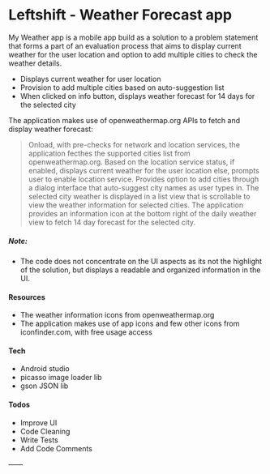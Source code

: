 # Leftshift - Weather Forecast app

My Weather app is a mobile app build as a solution to a problem statement that forms a part of an evaluation process that aims to display current weather for the user location and option to add multiple cities to check the weather details.

  - Displays current weather for user location
  - Provision to add multiple cities based on auto-suggestion list
  - When clicked on info button, displays weather forecast for 14 days for the selected city

The application makes use of openweathermap.org APIs to fetch and display weather forecast:
> Onload, with pre-checks for network and location services, the application fecthes the supported cities list from openweathermap.org.
> Based on the location service status, if enabled, displays current weather for the user location else, prompts user to enable location service.
> Provides option to add cities through a dialog interface that auto-suggest city names as user types in.
> The selected city weather is displayed in a list view that is scrollable to view the weather information for selected cities.
> The application provides an information icon at the bottom right of the daily weather view to fetch 14 day forecast for the selected city.

##### Note:
 - The code does not concentrate on the UI aspects as its not the highlight of the solution, but displays a readable and organized information in the UI.

#### Resources
- The weather information icons from openweathermap.org
- The application makes use of app icons and few other icons from iconfinder.com, with free usage access

#### Tech
 - Android studio
 - picasso image loader lib
 - gson JSON lib

#### Todos
 - Improve UI
 - Code Cleaning
 - Write Tests
 - Add Code Comments
 
 ——

